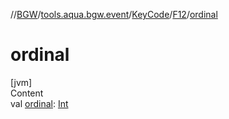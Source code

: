 //[BGW](../../../../index.md)/[tools.aqua.bgw.event](../../index.md)/[KeyCode](../index.md)/[F12](index.md)/[ordinal](ordinal.md)



# ordinal  
[jvm]  
Content  
val [ordinal](ordinal.md): [Int](https://kotlinlang.org/api/latest/jvm/stdlib/kotlin/-int/index.html)  



